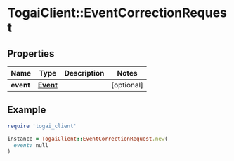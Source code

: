 # TogaiClient::EventCorrectionRequest

## Properties

| Name | Type | Description | Notes |
| ---- | ---- | ----------- | ----- |
| **event** | [**Event**](Event.md) |  | [optional] |

## Example

```ruby
require 'togai_client'

instance = TogaiClient::EventCorrectionRequest.new(
  event: null
)
```

